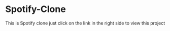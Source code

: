 # Spotify-Clone
This is Spotify clone just click on the link in the right side to view this project
